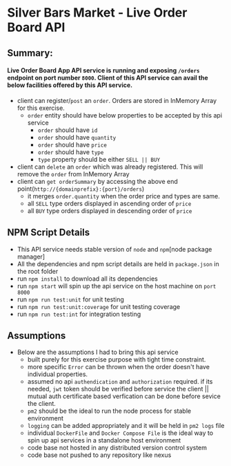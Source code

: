 # Silver Bars Market - Live Order Board API

## Summary:
#### Live Order Board App API service is running and exposing `/orders` endpoint on port number `8000`. Client of this API service can avail the below facilities offered by this API service.

- client can register/`post` an `order`. Orders are stored in InMemory Array for this exercise.
  - `order` entity should have below properties to be accepted by this api service
    - `order` should have `id`
    - `order` should have `quantity`
    - `order` should have `price`
    - `order` should have `type`
    - `type` property should be either `SELL || BUY`
- client can `delete` an `order` which was already registered. This will remove the `order` from InMemory Array
- client can `get orderSummary` by accessing the above end point(`http://{domainprefix}:{port}/orders`)
  - it merges `order.quantity` when the order price and types are same.
  - all `SELL` type orders displayed in ascending order of `price`
  - all `BUY` type orders displayed in descending order of `price`

## NPM Script Details

- This API service needs stable version of `node` and `npm`[node package manager]
- All the dependencies and npm script details are held in `package.json` in the root folder
- run `npm install` to download all its dependencies
- run `npm start` will spin up the api service on the host machine on `port 8000`
- run `npm run test:unit` for unit testing
- run `npm run test:unit:coverage` for unit testing coverage
- run `npm run test:int` for integration testing

## Assumptions
- Below are the assumptions I had to bring this api service
  - built purely for this exercise purpose with tight time constraint.
  - more specific `Error` can be thrown when the order doesn't have individual properties.
  - assumed no api `authendication` and `authorization` required. if its needed, `jwt` token should be verified before service the client || mutual auth certificate based verfication can be done before sevice the client.
  - `pm2` should be the ideal to run the node process for stable environment
  - `logging` can be added appropriately and it will be held in `pm2 logs` file
  - individual `DockerFile` and `Docker Compose File` is the ideal way to spin up api services in a standalone host environment
  - code base not hosted in any distributed version control system
  - code base not pushed to any repository like nexus